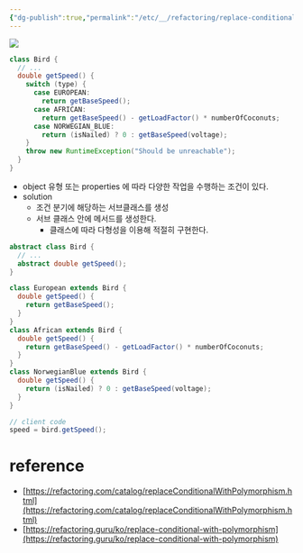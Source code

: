```yaml
---
{"dg-publish":true,"permalink":"/etc/__/refactoring/replace-conditional-with-polymorphism/","noteIcon":""}
---
```



![](https://i.imgur.com/Dm2sntV.png)

```java
class Bird {
  // ...
  double getSpeed() {
    switch (type) {
      case EUROPEAN:
        return getBaseSpeed();
      case AFRICAN:
        return getBaseSpeed() - getLoadFactor() * numberOfCoconuts;
      case NORWEGIAN_BLUE:
        return (isNailed) ? 0 : getBaseSpeed(voltage);
    }
    throw new RuntimeException("Should be unreachable");
  }
}
```

- object 유형 또는 properties 에 따라 다양한 작업을 수행하는 조건이 있다.
- solution
	- 조건 분기에 해당하는 서브클래스를 생성
	- 서브 클래스 안에 메서드를 생성한다.
		- 클래스에 따라 다형성을 이용해 적절히 구현한다.

```java
abstract class Bird {
  // ...
  abstract double getSpeed();
}

class European extends Bird {
  double getSpeed() {
    return getBaseSpeed();
  }
}
class African extends Bird {
  double getSpeed() {
    return getBaseSpeed() - getLoadFactor() * numberOfCoconuts;
  }
}
class NorwegianBlue extends Bird {
  double getSpeed() {
    return (isNailed) ? 0 : getBaseSpeed(voltage);
  }
}

// client code
speed = bird.getSpeed();
```

# reference
- [https://refactoring.com/catalog/replaceConditionalWithPolymorphism.html](https://refactoring.com/catalog/replaceConditionalWithPolymorphism.html)
- [https://refactoring.guru/ko/replace-conditional-with-polymorphism](https://refactoring.guru/ko/replace-conditional-with-polymorphism)